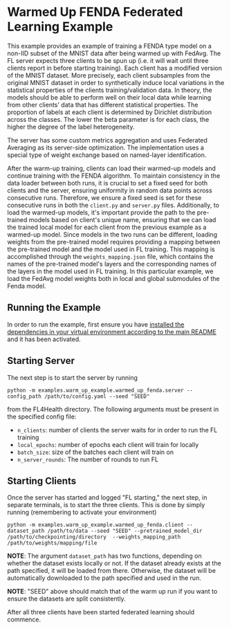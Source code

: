 # Warmed Up FENDA Federated Learning Example
This example provides an example of training a FENDA type model on a non-IID subset of the MNIST data after being warmed up with FedAvg. The FL server expects three clients to be spun up (i.e. it will wait until three clients report in before starting training). Each client has a modified version of the MNIST dataset. More precisely, each client subsamples from the original MNIST dataset in order to synthetically induce local variations in the statistical properties of the clients training/validation data. In theory, the models should be able to perform well on their local data while learning from other clients' data that has different statistical properties. The proportion of labels at each client is determined by Dirichlet distribution across the classes. The lower the beta parameter is for each class, the higher the degree of the label heterogeneity.

The server has some custom metrics aggregation and uses Federated Averaging as its server-side optimization. The implementation uses a special type of weight exchange based on named-layer identification.

After the warm-up training, clients can load their warmed-up models and continue training with the FENDA algorithm. To maintain consistency in the data loader between both runs, it is crucial to set a fixed seed for both clients and the server, ensuring uniformity in random data points across consecutive runs. Therefore, we ensure a fixed seed is set for these consecutive runs in both the `client.py` and `server.py` files. Additionally, to load the warmed-up models, it's important provide the path to the pre-trained models based on client's unique name, ensuring that we can load the trained local model for each client from the previous example as a warmed-up model. Since models in the two runs can be different, loading weights from the pre-trained model requires providing a mapping between the pre-trained model and the model used in FL training. This mapping is accomplished through the `weights_mapping.json` file, which contains the names of the pre-trained model's layers and the corresponding names of the layers in the model used in FL training. In this particular example, we load the FedAvg model weights both in local and global submodules of the Fenda model.

## Running the Example
In order to run the example, first ensure you have [installed the dependencies in your virtual environment according to the main README](/README.md#development-requirements) and it has been activated.

## Starting Server

The next step is to start the server by running
```
python -m examples.warm_up_example.warmed_up_fenda.server --config_path /path/to/config.yaml --seed "SEED"
```
from the FL4Health directory. The following arguments must be present in the specified config file:
* `n_clients`: number of clients the server waits for in order to run the FL training
* `local_epochs`: number of epochs each client will train for locally
* `batch_size`: size of the batches each client will train on
* `n_server_rounds`: The number of rounds to run FL

## Starting Clients

Once the server has started and logged "FL starting," the next step, in separate terminals, is to start the three
clients. This is done by simply running (remembering to activate your environment)
```
python -m examples.warm_up_example.warmed_up_fenda.client --dataset_path /path/to/data --seed "SEED" --pretrained_model_dir /path/to/checkpointing/directory  --weights_mapping_path /path/to/weights/mapping/file
```
**NOTE**: The argument `dataset_path` has two functions, depending on whether the dataset exists locally or not. If the dataset already exists at the path specified, it will be loaded from there. Otherwise, the dataset will be automatically downloaded to the path specified and used in the run.

**NOTE**: "SEED" above should match that of the warm up run if you want to ensure the datasets are split consistently.

After all three clients have been started federated learning should commence.

